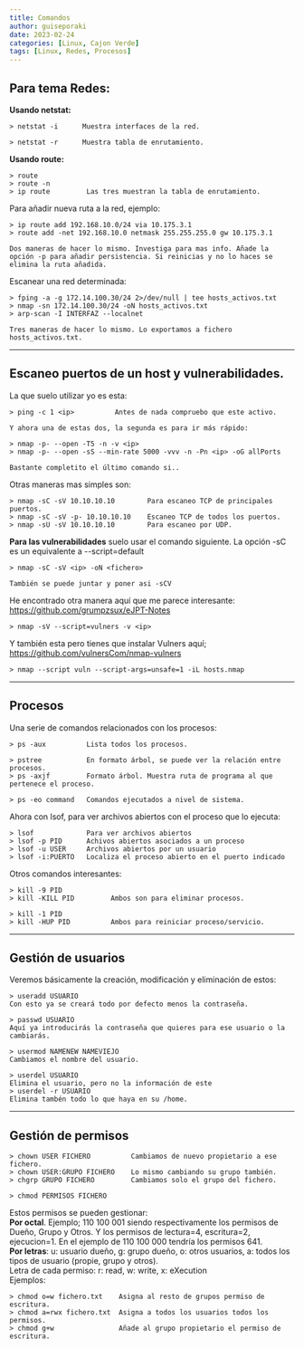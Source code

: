 ```yaml
---
title: Comandos
author: guiseporaki
date: 2023-02-24
categories: [Linux, Cajon Verde]
tags: [Linux, Redes, Procesos]
---
```

## **Para tema Redes:**

**Usando netstat:**

```
> netstat -i      Muestra interfaces de la red.

> netstat -r      Muestra tabla de enrutamiento.
```

**Usando route:**
```
> route
> route -n   
> ip route         Las tres muestran la tabla de enrutamiento.
```

Para añadir nueva ruta a la red, ejemplo:

```
> ip route add 192.168.10.0/24 via 10.175.3.1
> route add -net 192.168.10.0 netmask 255.255.255.0 gw 10.175.3.1

Dos maneras de hacer lo mismo. Investiga para mas info. Añade la opción -p para añadir persistencia. Si reinicias y no lo haces se elimina la ruta añadida.
```
Escanear una red determinada:
```
> fping -a -g 172.14.100.30/24 2>/dev/null | tee hosts_activos.txt
> nmap -sn 172.14.100.30/24 -oN hosts_activos.txt
> arp-scan -I INTERFAZ --localnet

Tres maneras de hacer lo mismo. Lo exportamos a fichero hosts_activos.txt.
```
---


## Escaneo puertos de un host y vulnerabilidades.

La que suelo utilizar yo es esta:
```
> ping -c 1 <ip>          Antes de nada compruebo que este activo.

Y ahora una de estas dos, la segunda es para ir más rápido:

> nmap -p- --open -T5 -n -v <ip>
> nmap -p- --open -sS --min-rate 5000 -vvv -n -Pn <ip> -oG allPorts

Bastante completito el último comando si..
```
Otras maneras mas simples son:
```
> nmap -sC -sV 10.10.10.10        Para escaneo TCP de principales puertos.
> nmap -sC -sV -p- 10.10.10.10    Escaneo TCP de todos los puertos.
> nmap -sU -sV 10.10.10.10        Para escaneo por UDP.
```
**Para las vulnerabilidades** suelo usar el comando siguiente. La opción -sC es un equivalente a --script=default
```
> nmap -sC -sV <ip> -oN <fichero>

También se puede juntar y poner asi -sCV
```
He encontrado otra manera aquí que me parece interesante:  
https://github.com/grumpzsux/eJPT-Notes

```
> nmap -sV --script=vulners -v <ip>
```
Y también esta pero tienes que instalar Vulners aquí;  
https://github.com/vulnersCom/nmap-vulners
```
> nmap --script vuln --script-args=unsafe=1 -iL hosts.nmap
```

---

## Procesos

Una serie de comandos relacionados con los procesos:
```
> ps -aux          Lista todos los procesos.

> pstree           En formato árbol, se puede ver la relación entre procesos.
> ps -axjf         Formato árbol. Muestra ruta de programa al que pertenece el proceso.

> ps -eo command   Comandos ejecutados a nivel de sistema.
```
Ahora con lsof, para ver archivos abiertos con el proceso que lo ejecuta:
```
> lsof             Para ver archivos abiertos
> lsof -p PID      Achivos abiertos asociados a un proceso
> lsof -u USER     Archivos abiertos por un usuario
> lsof -i:PUERTO   Localiza el proceso abierto en el puerto indicado
```
Otros comandos interesantes:
```
> kill -9 PID
> kill -KILL PID         Ambos son para eliminar procesos.

> kill -1 PID       
> kill -HUP PID          Ambos para reiniciar proceso/servicio.
```

---
## Gestión de usuarios

Veremos básicamente la creación, modificación y eliminación de estos:
```
> useradd USUARIO   
Con esto ya se creará todo por defecto menos la contraseña.

> passwd USUARIO    
Aquí ya introducirás la contraseña que quieres para ese usuario o la cambiarás.

> usermod NAMENEW NAMEVIEJO
Cambiamos el nombre del usuario.

> userdel USUARIO 
Elimina el usuario, pero no la información de este
> userdel -r USUARIO
Elimina tambén todo lo que haya en su /home.
```

---

## Gestión de permisos

```
> chown USER FICHERO          Cambiamos de nuevo propietario a ese fichero.
> chown USER:GRUPO FICHERO    Lo mismo cambiando su grupo también.
> chgrp GRUPO FICHERO         Cambiamos solo el grupo del fichero.

> chmod PERMISOS FICHERO
```
Estos permisos se pueden gestionar:  
**Por octal**. Ejemplo; 110 100 001 siendo respectivamente los permisos de Dueño, Grupo y Otros. Y los permisos de lectura=4, escritura=2, ejecucion=1. En el ejemplo de 110 100 000 tendría los permisos 641.  
**Por letras**: u: usuario dueño, g: grupo dueño, o: otros usuarios, a: todos los tipos de usuario (propie, grupo y otros).  
Letra de cada permiso: r: read, w: write, x: eXecution  
Ejemplos:
```
> chmod o=w fichero.txt    Asigna al resto de grupos permiso de escritura.
> chmod a=rwx fichero.txt  Asigna a todos los usuarios todos los permisos.
> chmod g+w                Añade al grupo propietario el permiso de escritura.
```
